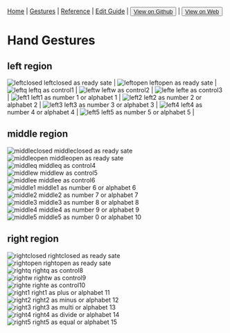 [Home](/README.md) | [Gestures](/gestures.md) | [Reference](/reference.md) | [Edit Guide](/editguide.md) | <button class="nav" ><a href="https://github.com/whatifif/handgesture/">View on Github</a></button>  |  <button class="nav" ><a href="https://whatifif.github.io/handgesture/">View on Web</a></button>


# Hand Gestures



## left region
![leftclosed](/resources/gestures/lc.jpg)  leftclosed as ready sate  |
![leftopen](/resources/gestures/lo.jpg)  leftopen as ready sate  |
![leftq](/resources/gestures/lq.jpg)  leftq as control1  |
![leftw](/resources/gestures/lw.jpg)  leftw as control2  |
![lefte](/resources/gestures/le.jpg)  lefte as control3  |
![left1](/resources/gestures/l1.jpg)  left1 as number 1 or alphabet 1  |
![left2](/resources/gestures/l2.jpg)  left2 as number 2 or alphabet 2  |
![left3](/resources/gestures/l3.jpg)  left3 as number 3 or alphabet 3  |
![left4](/resources/gestures/l4.jpg)  left4 as number 4 or alphabet 4  |
![left5](/resources/gestures/l5.jpg)  left5 as number 5 or alphabet 5  |



## middle region
![middleclosed](/resources/gestures/mc.jpg)  middleclosed as ready sate  
![middleopen](/resources/gestures/mo.jpg)  middleopen as ready sate  
![middleq](/resources/gestures/mq.jpg)  middleq as control4  
![middlew](/resources/gestures/mw.jpg)  middlew as control5  
![middlee](/resources/gestures/me.jpg)  middlee as control6  
![middle1](/resources/gestures/m1.jpg)  middle1 as number 6 or alphabet 6  
![middle2](/resources/gestures/m2.jpg)  middle2 as number 7 or alphabet 7  
![middle3](/resources/gestures/m3.jpg)  middle3 as number 8 or alphabet 8  
![middle4](/resources/gestures/m4.jpg)  middle4 as number 9 or alphabet 9  
![middle5](/resources/gestures/m5.jpg)  middle5 as number 0 or alphabet 10  



## right region
![rightclosed](/resources/gestures/rc.jpg)  rightclosed as ready sate  
![rightopen](/resources/gestures/ro.jpg)  rightopen as ready sate  
![rightq](/resources/gestures/rq.jpg)  rightq as control8  
![rightw](/resources/gestures/rw.jpg)  rightw as control9  
![righte](/resources/gestures/re.jpg)  righte as control10  
![right1](/resources/gestures/r1.jpg)  right1 as plus or alphabet 11  
![right2](/resources/gestures/r2.jpg)  right2 as minus or alphabet 12  
![right3](/resources/gestures/r3.jpg)  right3 as multi or alphabet 13  
![right4](/resources/gestures/r4.jpg)  right4 as divide or alphabet 14  
![right5](/resources/gestures/r5.jpg)  right5 as equal  or alphabet 15  
